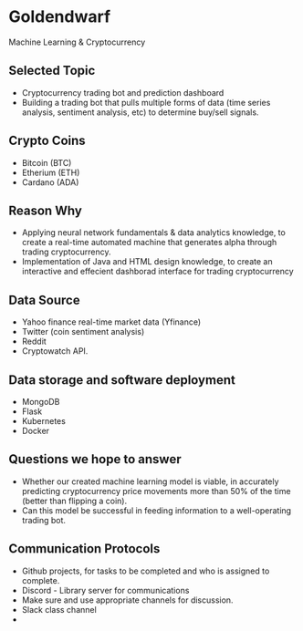 # Goldendwarf
Machine Learning & Cryptocurrency

## Selected Topic 
- Cryptocurrency trading bot and prediction dashboard
- Building a trading bot that pulls multiple forms of data (time series analysis, sentiment analysis, etc) to determine buy/sell signals. 

## Crypto Coins 
- Bitcoin (BTC)
- Etherium (ETH)
- Cardano (ADA)

## Reason Why 
- Applying neural network fundamentals & data analytics knowledge, to create a real-time automated machine that generates alpha through trading cryptocurrency.
- Implementation of Java and HTML design knowledge, to create an interactive and effecient dashborad interface for trading cryptocurrency


## Data Source 
- Yahoo finance real-time market data (Yfinance)
- Twitter (coin sentiment analysis)
- Reddit  
- Cryptowatch API.

## Data storage and software deployment
- MongoDB
- Flask
- Kubernetes
- Docker

## Questions we hope to answer 
- Whether our created machine learning model is viable, in accurately predicting cryptocurrency price movements more than 50% of the time (better than flipping a coin). 
- Can this model be successful in feeding information to a well-operating trading bot.

## Communication Protocols
-   Github projects, for tasks to be completed and who is assigned to complete.
-   Discord - Library server for communications
 -  Make sure and use appropriate channels for discussion.
-   Slack class channel
-   
